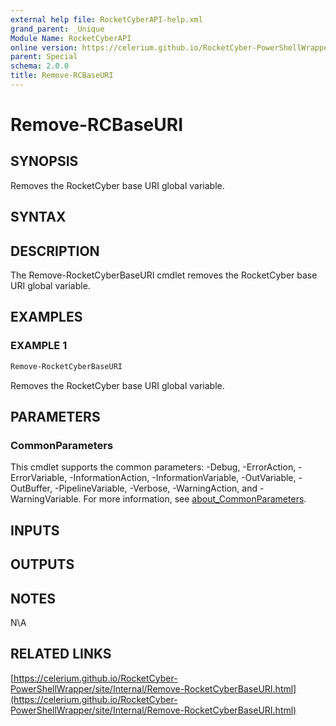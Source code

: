 ```yaml
---
external help file: RocketCyberAPI-help.xml
grand_parent: _Unique
Module Name: RocketCyberAPI
online version: https://celerium.github.io/RocketCyber-PowerShellWrapper/site/_Unique/Remove-RCBaseURI.html
parent: Special
schema: 2.0.0
title: Remove-RCBaseURI
---
```


# Remove-RCBaseURI

## SYNOPSIS
Removes the RocketCyber base URI global variable.

## SYNTAX

## DESCRIPTION
The Remove-RocketCyberBaseURI cmdlet removes the RocketCyber base URI global variable.

## EXAMPLES

### EXAMPLE 1
```powershell
Remove-RocketCyberBaseURI
```

Removes the RocketCyber base URI global variable.

## PARAMETERS

### CommonParameters
This cmdlet supports the common parameters: -Debug, -ErrorAction, -ErrorVariable, -InformationAction, -InformationVariable, -OutVariable, -OutBuffer, -PipelineVariable, -Verbose, -WarningAction, and -WarningVariable. For more information, see [about_CommonParameters](http://go.microsoft.com/fwlink/?LinkID=113216).

## INPUTS

## OUTPUTS

## NOTES
N\A

## RELATED LINKS

[https://celerium.github.io/RocketCyber-PowerShellWrapper/site/Internal/Remove-RocketCyberBaseURI.html](https://celerium.github.io/RocketCyber-PowerShellWrapper/site/Internal/Remove-RocketCyberBaseURI.html)

